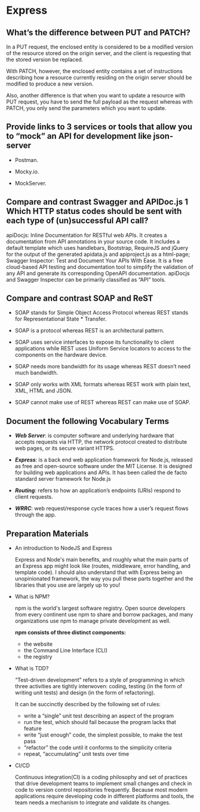# Express

## What’s the difference between PUT and PATCH?

  In a PUT request, the enclosed entity is considered to be a modified version of the resource stored on the origin server, and the client is requesting that the stored version be replaced.

  With PATCH, however, the enclosed entity contains a set of instructions describing how a resource currently residing on the origin server should be modified to produce a new version.

  Also, another difference is that when you want to update a resource with PUT request, you have to send the full payload as the request whereas with PATCH, you only send the parameters which you want to update.

## Provide links to 3 services or tools that allow you to “mock” an API for development like json-server

- Postman.

- Mocky.io.

- MockServer.

## Compare and contrast Swagger and APIDoc.js 1 Which HTTP status codes should be sent with each type of (un)successful API call?

  apiDocjs: Inline Documentation for RESTful web APIs. It creates a documentation from API annotations in your source code. It includes a default template which uses handlebars, Bootstrap, RequireJS and jQuery for the output of the generated apidata.js and apiproject.js as a html-page; Swagger Inspector: Test and Document Your APIs With Ease. It is a free cloud-based API testing and documentation tool to simplify the validation of any API and generate its corresponding OpenAPI documentation. apiDocjs and Swagger Inspector can be primarily classified as “API” tools.

## Compare and contrast SOAP and ReST

- SOAP stands for Simple Object Access Protocol whereas REST stands for Representational State * Transfer.

- SOAP is a protocol whereas REST is an architectural pattern.

- SOAP uses service interfaces to expose its functionality to client applications while REST uses Uniform Service locators to access to the components on the hardware device.

- SOAP needs more bandwidth for its usage whereas REST doesn’t need much bandwidth.

- SOAP only works with XML formats whereas REST work with plain text, XML, HTML and JSON.

- SOAP cannot make use of REST whereas REST can make use of SOAP.

## Document the following Vocabulary Terms

- ***Web Server***: is computer software and underlying hardware that accepts requests via HTTP, the network protocol created to distribute web pages, or its secure variant HTTPS.

- ***Express***: is a back end web application framework for Node.js, released as free and open-source software under the MIT License. It is designed for building web applications and APIs. It has been called the de facto standard server framework for Node.js

- ***Routing***: refers to how an application’s endpoints (URIs) respond to client requests.

- ***WRRC***: web request/response cycle traces how a user’s request flows through the app.

## Preparation Materials

- An introduction to NodeJS and Express

  Express and Node's main benefits, and roughly what the main parts of an Express app might look like (routes, middleware, error handling, and template code). I should also understand that with Express being an unopinionated framework, the way you pull these parts together and the libraries that you use are largely up to you!

- What is NPM?

  npm is the world's largest software registry. Open source developers from every continent use npm to share and borrow packages, and many organizations use npm to manage private development as well.

  **npm consists of three distinct components:**

  - the website
  - the Command Line Interface (CLI)
  - the registry

- What is TDD?

  “Test-driven development” refers to a style of programming in which three activities are tightly interwoven: coding, testing (in the form of writing unit tests) and design (in the form of refactoring).

  It can be succinctly described by the following set of rules:

  - write a “single” unit test describing an aspect of the program
  - run the test, which should fail because the program lacks that feature
  - write “just enough” code, the simplest possible, to make the test pass
  - “refactor” the code until it conforms to the simplicity criteria
  - repeat, “accumulating” unit tests over time

- CI/CD

  Continuous integration(CI) is a coding philosophy and set of practices that drive development teams to implement small changes and check in code to version control repositories frequently. Because most modern applications require developing code in different platforms and tools, the team needs a mechanism to integrate and validate its changes.
  
